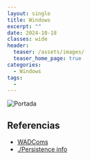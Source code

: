 ```yaml
---
layout: single
title: Windows
excerpt: ""
date: 2024-10-18
classes: wide
header:
  teaser: /assets/images/
  teaser_home_page: true
categories:
  - Windows
tags:
  - 
---
```


![Portada](/assets/images/)

## Referencias
- [WADComs](https://wadcoms.github.io/)
- [./Persistence info](https://persistence-info.github.io/)
